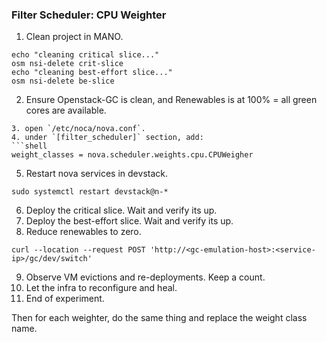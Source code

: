 ### Filter Scheduler: CPU Weighter

1. Clean project in MANO.
```shell
echo "cleaning critical slice..."
osm nsi-delete crit-slice
echo "cleaning best-effort slice..."
osm nsi-delete be-slice
```
2. Ensure Openstack-GC is clean, and Renewables is at 100% = all green cores are available.
```shell
3. open `/etc/noca/nova.conf`.
4. under `[filter_scheduler]` section, add:
```shell
weight_classes = nova.scheduler.weights.cpu.CPUWeigher
```
5. Restart nova services in devstack.
```shell
sudo systemctl restart devstack@n-*
```
6. Deploy the critical slice. Wait and verify its up.
7. Deploy the best-effort slice. Wait and verify its up.
8. Reduce renewables to zero.
```shell
curl --location --request POST 'http://<gc-emulation-host>:<service-ip>/gc/dev/switch'
```
9. Observe VM evictions and re-deployments. Keep a count.
10. Let the infra to reconfigure and heal.
11. End of experiment.

Then for each weighter, do the same thing and replace the weight class name.